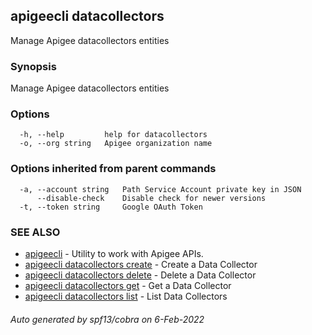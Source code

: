 ## apigeecli datacollectors

Manage Apigee datacollectors entities

### Synopsis

Manage Apigee datacollectors entities

### Options

```
  -h, --help         help for datacollectors
  -o, --org string   Apigee organization name
```

### Options inherited from parent commands

```
  -a, --account string   Path Service Account private key in JSON
      --disable-check    Disable check for newer versions
  -t, --token string     Google OAuth Token
```

### SEE ALSO

* [apigeecli](apigeecli.md)	 - Utility to work with Apigee APIs.
* [apigeecli datacollectors create](apigeecli_datacollectors_create.md)	 - Create a Data Collector
* [apigeecli datacollectors delete](apigeecli_datacollectors_delete.md)	 - Delete a Data Collector
* [apigeecli datacollectors get](apigeecli_datacollectors_get.md)	 - Get a Data Collector
* [apigeecli datacollectors list](apigeecli_datacollectors_list.md)	 - List Data Collectors

###### Auto generated by spf13/cobra on 6-Feb-2022
